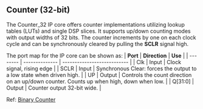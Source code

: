 ## Counter (32-bit)
The Counter_32 IP core offers counter implementations utilizing lookup tables (LUTs) and single DSP slices. It supports up/down counting modes with output widths of 32 bits. The counter increments by one on each clock cycle and can be synchronously cleared by pulling the **SCLR** signal high. 

The port map for the IP core can be shown as: 
| **Port** | **Direction**  | **Use**                     |
| -------- | -------------- | --------------------------- |
| Clk     | Input          | Clock signal, rising edge   |
| SCLR  | Input          | Synchronous Clear: forces the output to a low state when driven high.          |
| UP        | Output          | Controls the count direction on an up/down counter. Counts up when high, down when low.   |
| Q[31:0]   | Output         | Counter output 32-bit wide.                |


Ref: [Binary Counter](https://docs.amd.com/v/u/en-US/pg121-c-counter-binary)